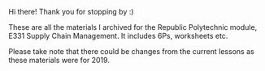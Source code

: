 Hi there! Thank you for stopping by :)

These are all the materials I archived for the Republic Polytechnic module, E331 Supply Chain Management. It includes 6Ps, worksheets etc.

Please take note that there could be changes from the current lessons as these materials were for 2019.
